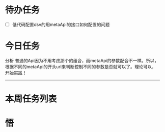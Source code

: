 # 待办任务
- [ ] 低代码配置dsv的用metaApi的接口如何配置的问题


# 今日任务
分析
普通的Api因为不用考虑那个的组合，而metaApi的参数配合不一样。所以，根据不同的metaApi的开头url来判断控制不同的参数是否就可以了。理论可以，开始实践！




------
# 本周任务列表



# 悟